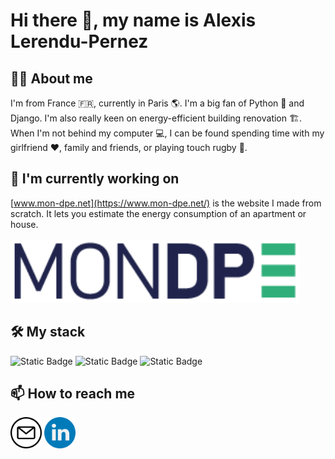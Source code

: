# Hi there 👋, my name is Alexis Lerendu-Pernez

## 🙋‍♂️ About me

I'm from France 🇫🇷, currently in Paris 🌎. I'm a big fan of Python 🐍 and Django. I'm also really keen on energy-efficient building renovation 🏗️. When I'm not behind my computer 💻, I can be found spending time with my girlfriend ❤️, family and friends, or playing touch rugby 🏉.

## 🔭 I'm currently working on

[www.mon-dpe.net](https://www.mon-dpe.net/) is the website I made from scratch. It lets you estimate the energy consumption of an apartment or house.
<br>
<br>
[<img src="logo_mondpe.png" alt="Logo MON DPE" height="100px">](https://www.mon-dpe.net/)

## 🛠️ My stack
![Static Badge](https://img.shields.io/badge/HTML5-E34F26?style=for-the-badge&logo=html5&logoColor=white)
![Static Badge](https://img.shields.io/badge/Sass-CC6699?style=for-the-badge&logo=sass&logoColor=white)
![Static Badge](https://img.shields.io/badge/Python-4584B6?style=for-the-badge&logo=python&logoColor=white)


## 📫 How to reach me

[<img src="email.png" height="50px">](mailto:contact.mondpe@gmail.com)
[<img src="linkedin.png" height="50px">](https://www.linkedin.com/in/alp1988/)
